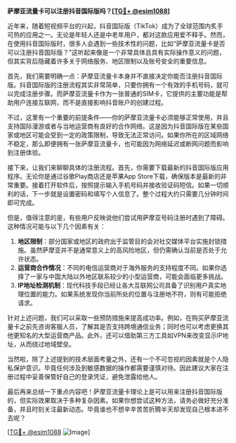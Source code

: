 **萨摩亚流量卡可以注册抖音国际版吗？[[TG💪+ @esim1088](https://t.me/s/esim1088)]**

近年来，随着短视频平台的兴起，抖音国际版（TikTok）成为了全球范围内炙手可热的应用之一。无论是年轻人还是中老年用户，都对这款应用爱不释手。然而，在使用抖音国际版时，很多人会遇到一些技术性的问题，比如“萨摩亚流量卡是否可以注册抖音国际版？”这听起来像是一个非常具体且具有实际操作意义的问题，但其实背后隐藏着许多关于网络服务、地区限制以及账号安全的重要信息。

首先，我们需要明确一点：萨摩亚流量卡本身并不直接决定你能否注册抖音国际版。抖音国际版的注册流程其实非常简单，只要你拥有一个有效的手机号码，就可以完成注册步骤。而萨摩亚流量卡作为一张普通的SIM卡，它提供的主要功能是帮助用户连接互联网，而不是直接影响抖音账户的创建过程。

不过，这里有一个重要的前提条件——你的萨摩亚流量卡必须能够正常使用，并且支持国际漫游或者与当地运营商有良好的合作网络。这是因为抖音国际版在某些国家或地区可能会受到一定的政策限制，导致无法正常访问。如果你所在的区域网络不稳定，那么即便拥有一张萨摩亚流量卡，也可能因为网络延迟或断网问题而影响到注册体验。

接下来，让我们来聊聊具体的注册流程。首先，你需要下载最新的抖音国际版应用程序。无论你是通过谷歌Play商店还是苹果App Store下载，确保版本是最新的非常重要。接着打开软件后，按照提示输入手机号码并接收验证码短信。如果一切顺利的话，下一步就是设置密码和填写个人信息了。整个过程大约只需要几分钟时间即可完成。

但是，值得注意的是，有些用户反映说他们尝试用萨摩亚号码注册时遇到了障碍。这种情况可能与以下几个因素有关：

1. **地区限制**：部分国家或地区的政府出于监管目的会对社交媒体平台实施封锁措施。虽然萨摩亚并不是通常意义上的高风险地区，但仍需确认当前是否处于允许状态。
2. **运营商合作情况**：不同的电信运营商对于海外服务的支持程度不同。如果你选择了一家与中国大陆以外地区联系较少的小型运营商，可能会面临更多挑战。
3. **IP地址检测机制**：现代科技手段已经让各大互联网公司具备了识别用户真实地理位置的能力。如果系统发现你当前所处的位置与注册地不符，则有可能拒绝请求。

针对上述问题，我们可以采取一些预防措施来提高成功率。例如，在购买萨摩亚流量卡之前先咨询客服人员，了解其是否支持跨境通信业务；同时也可以考虑更换其他更知名的大型运营商产品。此外，还可以借助第三方工具如VPN来改变显示IP地址，从而绕过地域壁垒。

当然啦，除了上述提到的技术层面考量之外，还有一个不可忽视的因素就是个人隐私保护意识。毕竟任何涉及到敏感数据的操作都需要谨慎对待。因此建议大家在注册过程中妥善保管好自己的登录凭证，避免泄露给他人。

最后再来总结一下重点内容吧！萨摩亚流量卡理论上是可以用来注册抖音国际版的，但实际效果取决于多种复杂因素。如果你想尝试这种方法，请务必做好充分准备，并且时刻关注最新动态。毕竟谁也不想辛辛苦苦折腾半天却发现自己根本进不去呢？

[[TG💪+ @esim1088](https://t.me/s/esim1088) ![Image](https://i.postimg.cc/4NQfJmqS/Snipaste-2025-05-13-00-14-12.png)]